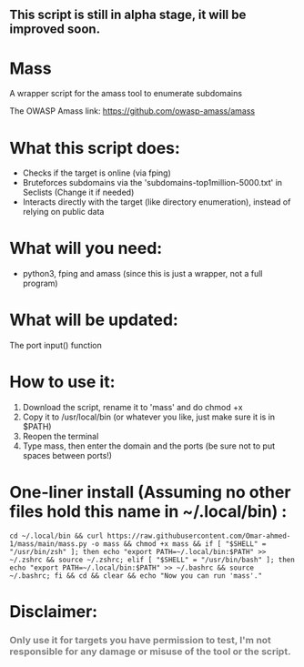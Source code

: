 <H2>This script is still in alpha stage, it will be improved soon.</H2>

# Mass
A wrapper script for the amass tool to enumerate subdomains

The OWASP Amass link: <a href="https://github.com/owasp-amass/amass">https://github.com/owasp-amass/amass</a>

# What this script does:

* Checks if the target is online (via fping)
* Bruteforces subdomains via the 'subdomains-top1million-5000.txt' in Seclists (Change it if needed)
* Interacts directly with the target (like directory enumeration), instead of relying on public data

# What will you need:
* python3, fping and amass (since this is just a wrapper, not a full program)

# What will be updated:
The port input() function

# How to use it:
1. Download the script, rename it to 'mass' and do chmod +x
2. Copy it to /usr/local/bin (or whatever you like, just make sure it is in $PATH)
3. Reopen the terminal
4. Type mass, then enter the domain and the ports (be sure not to put spaces between ports!)


# One-liner install (Assuming no other files hold this name in ~/.local/bin) :
```cd ~/.local/bin && curl https://raw.githubusercontent.com/Omar-ahmed-1/mass/main/mass.py -o mass && chmod +x mass && if [ "$SHELL" = "/usr/bin/zsh" ]; then echo "export PATH=~/.local/bin:$PATH" >> ~/.zshrc && source ~/.zshrc; elif [ "$SHELL" = "/usr/bin/bash" ]; then echo "export PATH=~/.local/bin:$PATH" >> ~/.bashrc && source ~/.bashrc; fi && cd && clear && echo "Now you can run 'mass'."```


# Disclaimer:
  <h3 style="color:grey;">Only use it for targets you have permission to test, I'm not responsible for any damage or misuse of the tool or the script.</h3>
